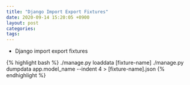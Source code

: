 ```yaml
---
title: "Django Import Export Fixtures"
date: 2020-09-14 15:20:05 +0900
layout: post
categories: 
tags: 
---
```


-   Django import export fixtures

{% highlight bash %}
./manage.py loaddata [fixture-name]
./manage.py dumpdata app.model_name --indent 4 > [fixture-name].json
{% endhighlight %}
